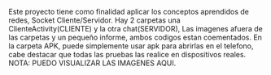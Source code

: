 Este proyecto tiene como finalidad aplicar los conceptos aprendidos de redes, Socket Cliente/Servidor. Hay 2 carpetas una ClienteActivity(CLIENTE) y la otra chat(SERVIDOR), Las imagenes afuera de las carpetas y un pequeño informe, ambos codigos estan coementados.
En la carpeta APK, puede simplemente usar apk para abrirlas en el telefono, cabe destacar que todas las pruebas las realice en dispositivos reales.
NOTA: PUEDO VISUALIZAR LAS IMAGENES AQUI.

